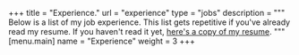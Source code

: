 +++
title = "Experience."
url = "experience"
type = "jobs"
description = """
Below is a list of my job experience. This list gets repetitive if you've
already read my resume. If you haven't read it yet, <a
href="https://write.rog.gr/resume.pdf" class="underline hover:no-underline
text-rosewater hover:text-inherit" rel="noopener" target="_blank"
title="resume.pdf">here's a copy of my resume</a>.
"""
[menu.main]
name = "Experience"
weight = 3
+++

